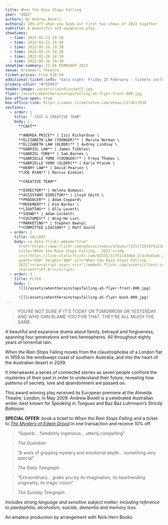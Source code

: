```yaml
---
title: When the Rain Stops Falling
year: "2022"
authors: By Andrew Bovell
authors2: 10% off when you book our first two shows of 2022 together
subtitle: A beautiful and expansive play
showtimes:
  - time: 2022-02-22 19:30
  - time: 2022-02-23 19:30
  - time: 2022-02-24 19:30
  - time: 2022-02-25 19:30
  - time: 2022-02-26 14:30
  - time: 2022-02-26 19:30
showtime-summary: 22-26 FEBRUARY 2022
venue: Bridewell Theatre
ticket-prices: From £10.50
additional-ticket-info: "Gala night: Friday 25 February - tickets include a drink and programme"
primary-color: "#735943"
header-image: /assets/raindiscount2.jpg
flyer: /assets/whentherainstopsfalling-a5-flyer-front-800.jpg
box-office-open: true
box-office-link: https://sedos.ticketsolve.com/shows/1173617930
sections:
  - order: 1
    title: " CAST & CREATIVE TEAM"
    body: |-
      **CAST**

      **ANDREA PRICE** | Izzi Richardson \
      **ELIZABETH LAW (YOUNGER)** | Marina Norman \
      **ELIZABETH LAW (OLDER)** | Audrey Lindsay \
      **GABRIEL LAW** | James Tibbles\
      **GABRIEL YORK** | Sam Barnes \
      **GABRIELLE YORK (YOUNGER)** | Freya Thomas \
      **GABRIELLE YORK (OLDER)** | Karla Ptacek \
      **HENRY LAW** | David Pearson \
      **JOE RYAN** | Marcus Ezekiel

      **CREATIVE TEAM**

      **DIRECTOR** | Helena Bumpus\
      **ASSISTANT DIRECTOR** | Lloyd Smith \
      **PRODUCER** | Adam Coppard\
      **MOVEMENT** | Kim Barker \
      **LIGHTING** | Olly Levett\
      **SOUND** | Adam Lockett\
      **COSTUMES** | Wing-Ho Lin\
      **MARKETING** | Stephen Beeny\
      **COMMITTEE LIAISON** | Matt Gould
  - order: 2
    title: GALLERY
    body: <a data-flickr-embed="true"
      href="https://www.flickr.com/photos/sedos/albums/72157720147912389"
      title="When the Rain Stops Falling - 2022"><img
      src="https://live.staticflickr.com/65535/51751143464_2c3c9a41e8_z.jpg"
      width="640" height="480" alt="When the Rain Stops Falling -
      2022"></a><script async src="//embedr.flickr.com/assets/client-code.js"
      charset="utf-8"></script>
  - order: 3
    title: FLYER
    body: |-
      ![](/assets/whentherainstopsfalling-a5-flyer-front-800.jpg)

      ![](/assets/whentherainstopsfalling-a5-flyer-back-800.jpg)
---
```

>YOU’RE NOT SURE IF IT’S TODAY OR TOMORROW OR YESTERDAY. AND WHO CAN BLAME YOU FOR THAT. THEY’RE ALL MUCH THE SAME.
><footer><cite></cite></footer>

A beautiful and expansive drama about family, betrayal and forgiveness, spanning four generations and two hemispheres. All throughout eighty years of torrential rain. 

*When the Rain Stops* Falling moves from the claustrophobia of a London flat in 1959 to the windswept coast of southern Australia, and into the heart of the Australian desert in 2039.

It interweaves a series of connected stories as seven people confront the mysteries of their past in order to understand their future, revealing how patterns of secrets, love and abandonment are passed on.

This award winning play received its European premiere at the Almeida Theatre, London, in May 2009. Andrew Bovell is a celebrated Australian writer, best known for S*peaking in Tongues* and Baz Baz Luhrmann’s *Strictly Ballroom*.

**SPECIAL OFFER:** book a ticket to *When the Rain Stops Falling* and a ticket to *[The Mystery of Edwin Drood](https://sedos.co.uk/shows/2022-the-mystery-of-edwin-drood)* in one transaction and receive 10% off.

>“Superb... fiendishly ingenious... utterly compelling”
><footer><cite>The Guardian</cite></footer>

>“A work of gripping mystery and emotional depth... something very special”
><footer><cite>The Daily Telegraph</cite></footer>

>“Extraordinary... grabs you by its imagination, its heartrending originality, its tragic vision”
><footer><cite>The Sunday Telegraph</cite></footer>

*Includes strong language and sensitive subject matter, including reference to paedophilia, alcoholism, suicide, dementia and memory loss.*

An amateur production by arrangement with Nick Hern Books